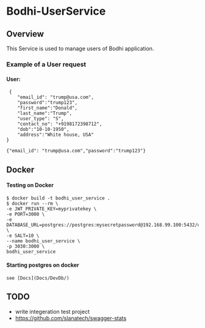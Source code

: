 # Bodhi-UserService
## Overview
This Service is used to manage users of Bodhi application.

### Example of a User request
#### User:
```
 {
    "email_id": "trump@usa.com",   
    "password":"trump123",
    "first_name":"Donald",
    "last_name":"Trump",
    "user_type": "S",
    "contact_no": "+9198172398712",
    "dob":"10-10-1950",
    "address":"White house, USA"
}

{"email_id": "trump@usa.com","password":"trump123"}
```
## Docker
#### Testing on Docker 
```
$ docker build -t bodhi_user_service .
$ docker run --rm \
-e JWT_PRIVATE_KEY=myprivatekey \
-e PORT=3000 \
-e DATABASE_URL=postgres://postgres:mysecretpassword@192.168.99.100:5432/userdb \
-e SALT=10 \
--name bodhi_user_service \
-p 3030:3000 \
bodhi_user_service
```

#### Starting postgres on docker 
```
see [Docs](Docs/DevDb/)
```

## TODO 
* write integeration test project
* https://github.com/slanatech/swagger-stats